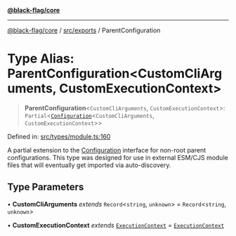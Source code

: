 [**@black-flag/core**](../../../README.md)

***

[@black-flag/core](../../../README.md) / [src/exports](../README.md) / ParentConfiguration

# Type Alias: ParentConfiguration\<CustomCliArguments, CustomExecutionContext\>

> **ParentConfiguration**\<`CustomCliArguments`, `CustomExecutionContext`\>: `Partial`\<[`Configuration`](Configuration.md)\<`CustomCliArguments`, `CustomExecutionContext`\>\>

Defined in: [src/types/module.ts:160](https://github.com/Xunnamius/black-flag/blob/aaa1a74457790f285cb2c85d4d6a7ee05978fc42/src/types/module.ts#L160)

A partial extension to the [Configuration](Configuration.md) interface for non-root
parent configurations. This type was designed for use in external ESM/CJS
module files that will eventually get imported via auto-discovery.

## Type Parameters

• **CustomCliArguments** *extends* `Record`\<`string`, `unknown`\> = `Record`\<`string`, `unknown`\>

• **CustomExecutionContext** *extends* [`ExecutionContext`](../util/type-aliases/ExecutionContext.md) = [`ExecutionContext`](../util/type-aliases/ExecutionContext.md)
